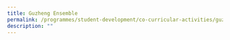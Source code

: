 ```yaml
---
title: Guzheng Ensemble
permalink: /programmes/student-development/co-curricular-activities/guzheng-ensemble/
description: ""
---
```

